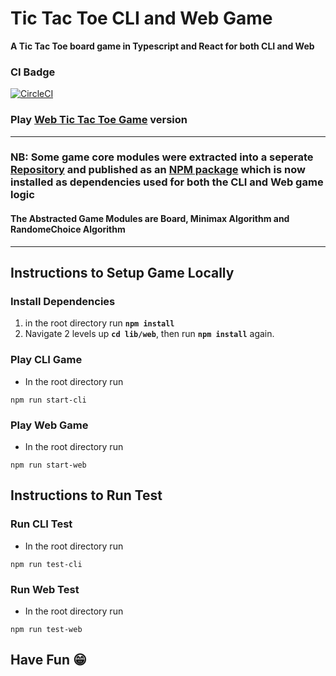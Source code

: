 # **Tic Tac Toe CLI and Web Game**
**A Tic Tac Toe board game in Typescript and React for both CLI and Web**

### **CI Badge**
[![CircleCI](https://circleci.com/gh/chokonaira/TicTacToe_Typescript.svg?style=svg)](https://app.circleci.com/pipelines/github/chokonaira/TicTacToe_Typescript)

### Play **[Web Tic Tac Toe Game](https://web-ttt.netlify.app/)** version


---
### **NB**: Some game core modules were extracted into a seperate [**Repository**](https://github.com/chokonaira/tictactoe-game-module) and published as an [**NPM package**](https://www.npmjs.com/package/tictactoe-game-modules) which is now installed as dependencies used for both the CLI and Web game logic

#### The Abstracted Game Modules are **Board**, **Minimax** Algorithm and **RandomeChoice** Algorithm

---

## **Instructions to Setup Game Locally** 

### **Install Dependencies**

1. in the root directory run **`npm install`**
2. Navigate 2 levels up **`cd lib/web`**, then run **`npm install`** again.

### **Play CLI Game**

- In the root directory run 
```
npm run start-cli
```

### **Play Web Game**

- In the root directory run 
```
npm run start-web
```
## **Instructions to Run Test**

### **Run CLI Test**

- In the root directory run 
```
npm run test-cli
```
### **Run Web Test**

- In the root directory run 
```
npm run test-web
```

## **Have Fun 😁**
